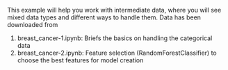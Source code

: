 This example will help you work with intermediate data, where you will see mixed data types and different ways to handle them.
Data has been downloaded from

1.  breast_cancer-1.ipynb: Briefs the basics on handling the categorical data
2.  breast_cancer-2.ipynb: Feature selection (RandomForestClassifier) to choose the best features for model creation

